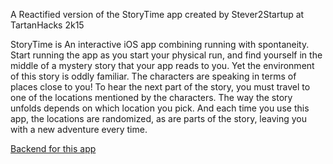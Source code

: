 A Reactified version of the StoryTime app created by Stever2Startup at TartanHacks 2k15

StoryTime is An interactive iOS app combining running with spontaneity. Start running the app as you start your physical run, and find yourself in the middle of a mystery story that your app reads to you. Yet the environment of this story is oddly familiar. The characters are speaking in terms of places close to you! To hear the next part of the story, you must travel to one of the locations mentioned by the characters. The way the story unfolds depends on which location you pick. And each time you use this app, the locations are randomized, as are parts of the story, leaving you with a new adventure every time.

[Backend for this app](https://github.com/apjaffe/Storytime)

